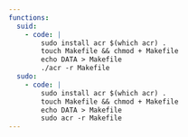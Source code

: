 ```yaml
---
functions:
  suid:
    - code: |
        sudo install acr $(which acr) .
        touch Makefile && chmod + Makefile
        echo DATA > Makefile
        ./acr -r Makefile
  sudo:
    - code: |
        sudo install acr $(which acr) .
        touch Makefile && chmod + Makefile
        echo DATA > Makefile
        sudo acr -r Makefile
---
```


